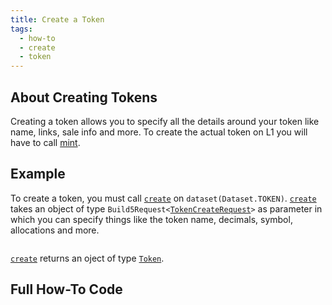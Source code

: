 ```yaml
---
title: Create a Token
tags:
  - how-to
  - create
  - token
---
```


## About Creating Tokens

Creating a token allows you to specify all the details around your token like name, links, sale info and more. To create the actual token on L1 you will have to call [mint](./mint-token.md).

## Example

To create a token, you must call [`create`](../../../reference-api/classes/TokenDataset.md#create) on `dataset(Dataset.TOKEN)`. [`create`](../../../reference-api/classes/TokenDataset.md#create) takes an object of type `Build5Request<`[`TokenCreateRequest`](../../../reference-api/interfaces/TokenCreateRequest.md)`>` as parameter in which you can specify things like the token name, decimals, symbol, allocations and more.

```tsx file=../../../../../packages/sdk/examples/token/https/create.ts#L17-L48
```

[`create`](../../../reference-api/classes/TokenDataset#create) returns an oject of type [`Token`](../../../reference-api/interfaces/Token.md).

## Full How-To Code

```tsx file=../../../../../packages/sdk/examples/token/https/create.ts
```
